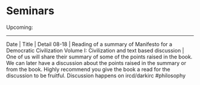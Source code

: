 # Seminars

Upcoming:

--------------------------------------------------------------------------------------------------------------------------------------------------------------------------------------------------------------------------------------------------------------------------------------------------------------------------------------
 Date         | Title                                                                                                             | Detail
 08-18        | Reading of a summary of Manifesto for a Democratic Civilization Volume I: Civilization and text based discussion  | One of us will share their summary of some of the points raised in the book. We can later have a discussion about the points raised in the summary or from the book. Highly recommend you give the book a read for the discussion to be fruitful. Discussion happens on ircd/darkirc #philosophy
 